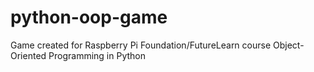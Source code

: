 # python-oop-game
Game created for Raspberry Pi Foundation/FutureLearn course Object-Oriented Programming in Python
